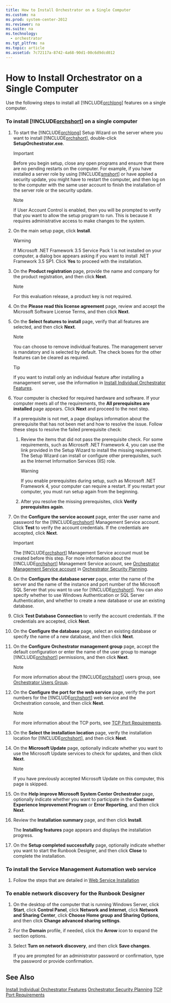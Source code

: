 ```yaml
---
title: How to Install Orchestrator on a Single Computer
ms.custom: na
ms.prod: system-center-2012
ms.reviewer: na
ms.suite: na
ms.technology: 
  - orchestrator
ms.tgt_pltfrm: na
ms.topic: article
ms.assetid: 7c72117a-8742-4a68-90d1-00c6d9dcd012
---
```

# How to Install Orchestrator on a Single Computer
Use the following steps to install all [!INCLUDE[orchlong](./Token/orchlong_md.md)] features on a single computer.

### To install [!INCLUDE[orchshort](./Token/orchshort_md.md)] on a single computer

1.  To start the [!INCLUDE[orchlong](./Token/orchlong_md.md)] Setup Wizard on the server where you want to install [!INCLUDE[orchshort](./Token/orchshort_md.md)], double\-click **SetupOrchestrator.exe**.

    > [!IMPORTANT]
    > Before you begin setup, close any open programs and ensure that there are no pending restarts on the computer. For example, if you have installed a server role by using [!INCLUDE[smshort](./Token/smshort_md.md)] or have applied a security update, you might have to restart the computer, and then log on to the computer with the same user account to finish the installation of the server role or the security update.

    > [!NOTE]
    > If User Account Control is enabled, then you will be prompted to verify that you want to allow the setup program to run. This is because it requires administrative access to make changes to the system.

2.  On the main setup page, click **Install**.

    > [!WARNING]
    > If Microsoft .NET Framework 3.5 Service Pack 1 is not installed on your computer, a dialog box appears asking if you want to install .NET Framework 3.5 SP1. Click **Yes** to proceed with the installation.

3.  On the **Product registration** page, provide the name and company for the product registration, and then click **Next**.

    > [!NOTE]
    > For this evaluation release, a product key is not required.

4.  On the **Please read this license agreement** page, review and accept the Microsoft Software License Terms, and then click **Next**.

5.  On the **Select features to install** page, verify that all features are selected, and then click **Next**.

    > [!NOTE]
    > You can choose to remove individual features. The management server is mandatory and is selected by default. The check boxes for the other features can be cleared as required.

    > [!TIP]
    > If you want to install only an individual feature after installing a management server, use the information in [Install Individual Orchestrator Features](./Install-Individual-Orchestrator-Features.md).

6.  Your computer is checked for required hardware and software. If your computer meets all of the requirements, the **All prerequisites are installed** page appears. Click **Next** and proceed to the next step.

    If a prerequisite is not met, a page displays information about the prerequisite that has not been met and how to resolve the issue. Follow these steps to resolve the failed prerequisite check:

    1.  Review the items that did not pass the prerequisite check. For some requirements, such as Microsoft .NET Framework 4, you can use the link provided in the Setup Wizard to install the missing requirement. The Setup Wizard can install or configure other prerequisites, such as the Internet Information Services \(IIS\) role.

        > [!WARNING]
        > If you enable prerequisites during setup, such as Microsoft .NET Framework 4, your computer can require a restart. If you restart your computer, you must run setup again from the beginning.

    2.  After you resolve the missing prerequisites, click **Verify prerequisites again**.

7.  On the **Configure the service account** page, enter the user name and password for the [!INCLUDE[orchshort](./Token/orchshort_md.md)] Management Service account. Click **Test** to verify the account credentials. If the credentials are accepted, click **Next**.

    > [!IMPORTANT]
    > The [!INCLUDE[orchshort](./Token/orchshort_md.md)] Management Service account must be created before this step. For more information about the [!INCLUDE[orchshort](./Token/orchshort_md.md)] Management Service account, see [Orchestrator Management Service account](assetId:///82621881-a044-45e8-a8b6-9b9b24eb978f#BKMK_OrchestratorManagementServiceaccount) in [Orchestrator Security Planning](assetId:///358c5344-8649-4d40-a53c-37f8e70e58f6).

8.  On the **Configure the database server** page, enter the name of the server and the name of the instance and port number of the Microsoft SQL Server that you want to use for [!INCLUDE[orchshort](./Token/orchshort_md.md)]. You can also specify whether to use Windows Authentication or SQL Server Authentication, and whether to create a new database or use an existing database.

9. Click **Test Database Connection** to verify the account credentials. If the credentials are accepted, click **Next**.

10. On the **Configure the database** page, select an existing database or specify the name of a new database, and then click **Next**.

11. On the **Configure Orchestrator management group** page, accept the default configuration or enter the name of the user group to manage [!INCLUDE[orchshort](./Token/orchshort_md.md)] permissions, and then click **Next**.

    > [!NOTE]
    > For more information about the [!INCLUDE[orchshort](./Token/orchshort_md.md)] users group, see [Orchestrator Users Group](assetId:///cfb5afed-1928-4c1a-ac5b-52feff15a54a).

12. On the **Configure the port for the web service** page, verify the port numbers for the [!INCLUDE[orchshort](./Token/orchshort_md.md)] web service and the Orchestration console, and then click **Next**.

    > [!NOTE]
    > For more information about the TCP ports, see [TCP Port Requirements](assetId:///dc879c86-4855-4fd0-808d-06f64a9657ca).

13. On the **Select the installation location** page, verify the installation location for [!INCLUDE[orchshort](./Token/orchshort_md.md)], and then click **Next**.

14. On the **Microsoft Update** page, optionally indicate whether you want to use the Microsoft Update services to check for updates, and then click **Next**.

    > [!NOTE]
    > If you have previously accepted Microsoft Update on this computer, this page is skipped.

15. On the **Help improve Microsoft System Center Orchestrator** page, optionally indicate whether you want to participate in the **Customer Experience Improvement Program** or **Error Reporting**, and then click **Next**.

16. Review the **Installation summary** page, and then click **Install**.

    The **Installing features** page appears and displays the installation progress.

17. On the **Setup completed successfully** page, optionally indicate whether you want to start the Runbook Designer, and then click **Close** to complete the installation.

### To install the Service Management Automation web service

1.  Follow the steps that are detailed in [Web Service Installation](http://go.microsoft.com/fwlink/p/?LinkID=309098)

### To enable network discovery for the Runbook Designer

1.  On the desktop of the computer that is running Windows Server, click **Start**, click **Control Panel**, click **Network and Internet**, click **Network and Sharing Center**, click **Choose Home group and Sharing Options**, and then click **Change advanced sharing settings**.

2.  For the **Domain** profile, if needed, click the **Arrow** icon to expand the section options.

3.  Select **Turn on network discovery**, and then click **Save changes**.

    If you are prompted for an administrator password or confirmation, type the password or provide confirmation.

## See Also
[Install Individual Orchestrator Features](./Install-Individual-Orchestrator-Features.md)
[Orchestrator Security Planning](assetId:///358c5344-8649-4d40-a53c-37f8e70e58f6)
[TCP Port Requirements](assetId:///dc879c86-4855-4fd0-808d-06f64a9657ca)


